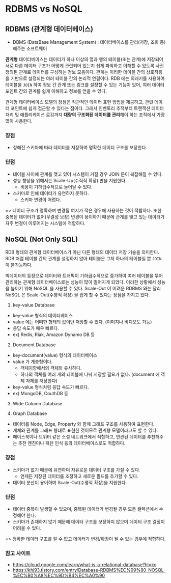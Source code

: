 # RDBMS vs NoSQL

## RDBMS (관계형 데이터베이스)
- DBMS (DataBase Management System) : 데이터베이스를 관리(저장, 조회 등) 해주는 소프트웨어

**관계형** 데이터베이스는 데이터가 하나 이상의 열과 행의 테이블(또는 관계)에 저장되어 서로 다른 데이터 구조가 어떻게 관련되어 있는지 쉽게 파악하고 이해할 수 있도록 사전 정의된 관계로 데이터를 구성하는 정보 모음이다. 관계는 이러한 테이블 간의 상호작용을 기반으로 설정되는 여러 테이블 간의 논리적 연결이다. RDB 에는 외래키를 사용하여 테이블을 `JOIN` 하여 정보 간 관계 또는 링크를 설정할 수 있는 기능이 있어, 여러 데이터 포인트 간의 관계를 쉽게 이해하고 정보를 얻을 수 있다.

관계형 데이터베이스 모델의 장점은 직관적인 데이터 표현 방법을 제공하고, 관련 데이터 포인트에 쉽게 접근할 수 있다는 점이다. 그래서 인벤토리 추적부터 트랜잭션 데이터 처리 및 애플리케이션 로깅까지 **대량의 구조화된 데이터를 관리**해야 하는 조직에서 가장 많이 사용한다.

### 장점
- 정해진 스키마에 따라 데이터를 저장하여 명확한 데이터 구조를 보장한다.

### 단점
- 테이블 사이에 관계를 맺고 있어 시스템이 커질 경우 JOIN 문이 복잡해질 수 있다.
- 성능 향상을 위해서는 Scale-Up(수직적 확장) 만을 지원한다.
  - 비용이 기하급수적으로 늘어날 수 있다.
- 스키마로 인해 데이터가 유연하지 못하다.
  - 스키마 변경이 어렵다.

=> 데이터 구조가 명확하며 변경될 여지가 적은 경우에 사용하는 것이 적합하다. 또한 중복된 데이터가 없어(무결성 보장) 변경이 용이하기 때문에 관계를 맺고 있는 데이터가 자주 변경이 이루어지는 시스템에 적합하다.

## NoSQL (Not Only SQL)

RDB 형태의 관계형 데이터베이스가 아닌 다른 형태의 데이터 저장 기술을 의미한다. RDB 처럼 테이블 간의 관계를 설정하지 않아 테이블은 그저 하나의 테이블일 뿐 `JOIN` 이 불가능하다.

빅데이터의 등장으로 데이터와 트래픽이 기하급수적으로 증가하여 여러 테이블을 묶어 관리하는 관계형 데이터베이스로는 성능이 많이 떨어지게 되었다. 이러한 상황에서 성능을 높이기 위해 NoSQL 을 사용할 수 있다. Scale-Out 이 어려운 RDBMS 와는 달리 NoSQL 은 Scale-Out(수평적 확장) 을 쉽게 할 수 있다는 장점을 가지고 있다.

1. key-value Database
- key-value 형식의 데이터베이스
- value 에는 어떠한 형태의 값이던 저장할 수 있다. (이미지나 비디오도 가능)
- 응답 속도가 매우 빠르다.
- ex) Redis, Riak, Amazon Dynamo DB 등

2. Document Database
- key-document(value) 형식의 데이터베이스
- value 가 계층형이다.
  - 객체지향에서의 객체와 유사하다.
  - 하나의 객체를 여러 개의 테이블에 나눠 저장할 필요가 없다. (document 에 객체 자체를 저장한다)
- key-value 형식처럼 응답 속도가 빠르다.
- ex) MongoDB, CouthDB 등

3. Wide Column Database

4. Graph Database
- 데이터를 Node, Edge, Property 와 함께 그래프 구조를 사용하여 표현한다.
- 개체와 관계를 그래프 형태로 표현한 것이므로 관계형 모델이라고도 할 수 있다.
- 페이스북이나 트위터 같은 소셜 네트워크에서 적합하고, 연관된 데이터를 추천해주는 추천 엔진이나 패턴 인식 등의 데이터베이스로도 적합하다.

### 장점
- 스키마가 없기 때문에 유연하며 자유로운 데이터 구조를 가질 수 있다.
  - 언제든 저장된 데이터를 조정하고 새로운 필드를 추가할 수 있다.
- 데이터 분산이 용이하며 Scale-Out(수평적 확장)을 지원한다.

### 단점
- 데이터 중복이 발생할 수 있으며, 중복된 데이터가 변경될 경우 모든 컬렉션에서 수정해야 한다.
- 스키마가 존재하지 않기 때문에 데이터 구조를 보장하지 않으며 데이터 구조 결정이 어려울 수 있다.

=> 정확한 데이터 구조를 알 수 없고 데이터가 변경/확장이 될 수 있는 경우에 적합하다. 

### 참고 사이트
- https://cloud.google.com/learn/what-is-a-relational-database?hl=ko
- https://khj93.tistory.com/entry/Database-RDBMS%EC%99%80-NOSQL-%EC%B0%A8%EC%9D%B4%EC%A0%90
